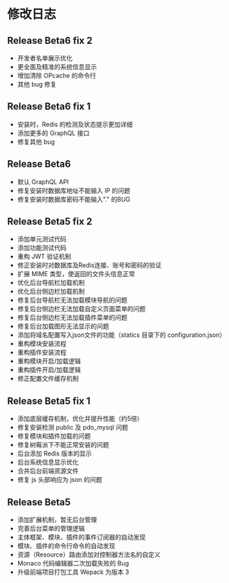 # 修改日志

## Release Beta6 fix 2

* 开发者名单展示优化
* 更全面及精准的系统信息显示
* 增加清除 OPcache 的命令行
* 其他 bug 修复

## Release Beta6 fix 1

* 安装时，Redis 的检测及状态提示更加详细
* 添加更多的 GraphQL 接口
* 修复其他 bug

## Release Beta6

* 默认 GraphQL API
* 修复安装时数据库地址不能输入 IP 的问题
* 修复安装时数据库密码不能输入"." 的BUG

## Release Beta5 fix 2

* 添加单元测试代码
* 添加功能测试代码
* 重构 JWT 验证机制
* 修正安装时对数据库及Redis连接、账号和密码的验证
* 扩展 MIME 类型，使返回的文件头信息正常
* 优化后台导航栏加载机制
* 优化后台侧边栏加载机制
* 修复后台导航栏无法加载模块导航的问题
* 修复后台侧边栏无法加载自定义页面菜单的问题
* 修复后台侧边栏无法加载插件菜单的问题
* 修复后台加载图形无法显示的问题
* 添加将域名配置写入json文件的功能（statics 目录下的 configuration.json）
* 重构模块安装流程
* 重构插件安装流程
* 重构模块开启/加载逻辑
* 重构插件开启/加载逻辑
* 修正配置文件缓存机制

## Release Beta5 fix 1

* 添加底层缓存机制，优化并提升性能（约5倍）
* 修复安装检测 public 及 pdo_mysql 问题
* 修复模块和插件加载的问题
* 修复树莓派下不能正常安装的问题
* 后台添加 Redis 版本的显示
* 后台系统信息显示优化
* 合并后台前端资源文件
* 修复 js 头部响应为 json 的问题

## Release Beta5

* 添加扩展机制，暂无后台管理
* 完善后台菜单的管理逻辑
* 主体框架、模块、插件的事件订阅器的自动发现
* 模块、插件的命令行命令的自动发现
* 资源（Resource）路由添加对控制器方法名的自定义
* Monaco 代码编辑器二次加载失败的 Bug
* 升级前端项目打包工具 Wepack 为版本 3
